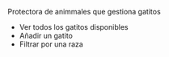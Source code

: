 Protectora de animmales que gestiona gatitos

- Ver todos los gatitos disponibles
- Añadir un gatito
- Filtrar por una raza